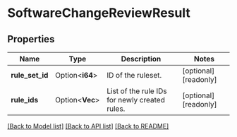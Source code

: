 # SoftwareChangeReviewResult

## Properties

Name | Type | Description | Notes
------------ | ------------- | ------------- | -------------
**rule_set_id** | Option<**i64**> | ID of the ruleset. | [optional][readonly]
**rule_ids** | Option<**Vec<i64>**> | List of the rule IDs for newly created rules. | [optional][readonly]

[[Back to Model list]](../README.md#documentation-for-models) [[Back to API list]](../README.md#documentation-for-api-endpoints) [[Back to README]](../README.md)


